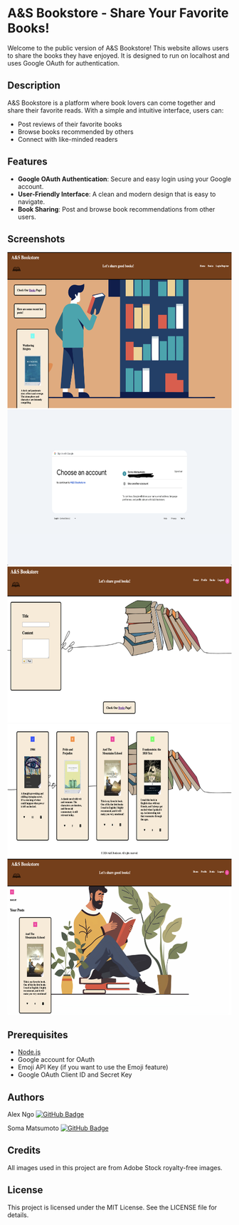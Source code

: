 # A&S Bookstore - Share Your Favorite Books!

Welcome to the public version of A&S Bookstore! This website allows users to share the books they have enjoyed. It is designed to run on localhost and uses Google OAuth for authentication.

## Description

A&S Bookstore is a platform where book lovers can come together and share their favorite reads. With a simple and intuitive interface, users can:
- Post reviews of their favorite books
- Browse books recommended by others
- Connect with like-minded readers

## Features

- **Google OAuth Authentication**: Secure and easy login using your Google account.
- **User-Friendly Interface**: A clean and modern design that is easy to navigate.
- **Book Sharing**: Post and browse book recommendations from other users.

## Screenshots

<p align="center">
  <img src="README_Images/Home.png" alt="Home Page" width="650" height="350">
  <img src="README_Images/OAuth.png" alt="Login Page" width="650" height="350">
  <img src="README_Images/Post.png" alt="Post Page" width="650" height="350">
  <img src="README_Images/Posts.png" alt="Posts Page" width="650" height="300">
  <img src="README_Images/Profile.png" alt="Profile Page" width="650" height="350">
</p>


## Prerequisites

- [Node.js](https://nodejs.org/)
- Google account for OAuth
- Emoji API Key (if you want to use the Emoji feature)
- Google OAuth Client ID and Secret Key

## Authors

Alex Ngo [![GitHub Badge](https://img.shields.io/badge/GitHub-Profile-black?logo=github)](https://github.com/alngo1)

Soma Matsumoto [![GitHub Badge](https://img.shields.io/badge/GitHub-Profile-black?logo=github)](https://github.com/CLion2)

## Credits

All images used in this project are from Adobe Stock royalty-free images.

## License

This project is licensed under the MIT License. See the LICENSE file for details.
